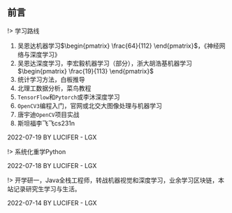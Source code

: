 ## 前言

!> 学习路线

1. 吴恩达机器学习$\begin{pmatrix} \frac{64}{112} \end{pmatrix}$，《神经网络与深度学习》
2. 吴恩达深度学习，李宏毅机器学习（部分），浙大胡浩基机器学习$\begin{pmatrix} \frac{19}{113} \end{pmatrix}$  
3. 统计学习方法，白板推导
4. 北理工数据分析，菜鸟教程
5. `TensorFlow`和`Pytorch`或李沐深度学习
6. `OpenCV3`编程入门，官网或北交大图像处理与机器学习
7. 唐宇迪`OpenCV`项目实战
8. 斯坦福李飞飞cs231n

2022-07-19 BY LUCIFER - LGX

!> 系统化重学Python 

2022-07-18 BY LUCIFER - LGX

!> 开学研一，Java全栈工程师，转战机器视觉和深度学习，业余学习区块链，本站记录研究生学习与生活。

2022-07-14 BY LUCIFER - LGX